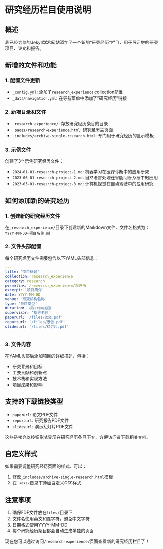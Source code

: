 # 研究经历栏目使用说明

## 概述
我已经为您的Jekyll学术网站添加了一个新的"研究经历"栏目，用于展示您的研究项目、论文和报告。

## 新增的文件和功能

### 1. 配置文件更新
- `_config.yml`: 添加了`research_experience` collection配置
- `_data/navigation.yml`: 在导航菜单中添加了"研究经历"链接

### 2. 新增目录和文件
- `_research_experience/`: 存放研究经历条目的目录
- `_pages/research-experience.html`: 研究经历主页面
- `_includes/archive-single-research.html`: 专门用于研究经历的显示模板

### 3. 示例文件
创建了3个示例研究经历文件：
- `2024-01-01-research-project-1.md`: 机器学习在医疗诊断中的应用研究
- `2023-06-01-research-project-2.md`: 自然语言处理在智能问答系统中的应用
- `2023-03-01-research-project-3.md`: 计算机视觉在自动驾驶中的应用研究

## 如何添加新的研究经历

### 1. 创建新的研究经历文件
在`_research_experience/`目录下创建新的Markdown文件，文件名格式为：`YYYY-MM-DD-项目名称.md`

### 2. 文件头部配置
每个研究经历文件需要包含以下YAML头部信息：

```yaml
---
title: "项目标题"
collection: research_experience
category: research
permalink: /research_experience/文件名
excerpt: '项目简介'
date: YYYY-MM-DD
venue: '研究机构名称'
type: '项目类型'
duration: '项目时间范围'
supervisor: '指导老师'
paperurl: '/files/论文.pdf'
reporturl: '/files/报告.pdf'
slidesurl: '/files/幻灯片.pdf'
---
```

### 3. 文件内容
在YAML头部后添加项目的详细描述，包括：
- 研究背景和目标
- 主要贡献和创新点
- 技术栈和实现方法
- 项目成果和影响

## 支持的下载链接类型

- `paperurl`: 论文PDF文件
- `reporturl`: 研究报告PDF文件  
- `slidesurl`: 演示幻灯片PDF文件

这些链接会以按钮形式显示在研究经历条目下方，方便访问者下载相关文档。

## 自定义样式

如果需要调整研究经历页面的样式，可以：
1. 修改`_includes/archive-single-research.html`模板
2. 在`_sass/`目录下添加自定义CSS样式

## 注意事项

1. 确保PDF文件放在`files/`目录下
2. 文件名使用英文和连字符，避免中文字符
3. 日期格式使用YYYY-MM-DD
4. 每个研究经历条目都会自动生成单独的页面

现在您可以通过访问`/research-experience/`页面查看新的研究经历栏目了！
